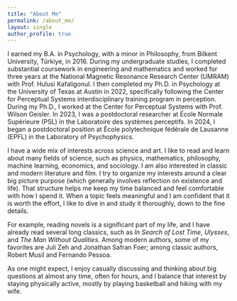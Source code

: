 ```yaml
---
title: "About Me"
permalink: /about_me/
layout: single
author_profile: true
---
```



I earned my B.A. in Psychology, with a minor in Philosophy, from Bilkent University, Türkiye, in 2016. During my undergraduate studies, I completed substantial coursework in engineering and mathematics and worked for three years at the National Magnetic Resonance Research Center (UMRAM) with Prof. Hulusi Kafaligonul. I then completed my Ph.D. in Psychology at the University of Texas at Austin in 2022, specifically following the Center for Perceptual Systems interdisciplinary training program in perception. During my Ph.D., I worked at the Center for Perceptual Systems with Prof. Wilson Geisler. In 2023, I was a postdoctoral researcher at École Normale Supérieure (PSL) in the Laboratoire des systèmes perceptifs. In 2024, I began a postdoctoral position at École polytechnique fédérale de Lausanne (EPFL) in the Laboratory of Psychophysics.  

I have a wide mix of interests across science and art. I like to read and learn about many fields of science, such as physics, mathematics, philosophy, machine learning, economics, and sociology. I am also interested in classic and modern literature and film. I try to organize my interests around a clear big picture purpose (which generally involves reflection on existence and life). That structure helps me keep my time balanced and feel comfortable with how I spend it. When a topic feels meaningful and I am confident that it is worth the effort, I like to dive in and study it thoroughly, down to the fine details.  

For example, reading novels is a significant part of my life, and I have already read several long classics, such as *In Search of Lost Time*, *Ulysses*, and *The Man Without Qualities*. Among modern authors, some of my favorites are Juli Zeh and Jonathan Safran Foer; among classic authors, Robert Musil and Fernando Pessoa.  

As one might expect, I enjoy casually discussing and thinking about big questions at almost any time, often for hours, and I balance that interest by staying physically active, mostly by playing basketball and hiking with my wife.  

